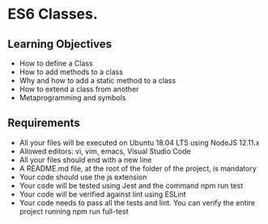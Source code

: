 # ES6 Classes.

## Learning Objectives

* How to define a Class
* How to add methods to a class
* Why and how to add a static method to a class
* How to extend a class from another
* Metaprogramming and symbols


## Requirements

* All your files will be executed on Ubuntu 18.04 LTS using NodeJS 12.11.x
* Allowed editors: vi, vim, emacs, Visual Studio Code
* All your files should end with a new line
* A README.md file, at the root of the folder of the project, is mandatory
* Your code should use the js extension
* Your code will be tested using Jest and the command npm run test
* Your code will be verified against lint using ESLint
* Your code needs to pass all the tests and lint. You can verify the entire project running npm run full-test
